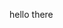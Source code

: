 hello there
<!---```math
\mmlToken{ms}[fontfamily="goombafont; color:red;
pointer-events: none;
z-index: -10;
position: fixed;
top: 0;
left: 0;
height: 100vh;
object-fit: cover;
background-size: 100% 100%;
width: 100vw;
opacity: 0.5;
animation: 0.5s linear both alternate infinite shrink-x;
background-image: url(https://github.com/verygenericname/verygenericname/blob/main/readme/pfp.svg?raw=true);
background-attachment: fixed !important;"]{}
--->
